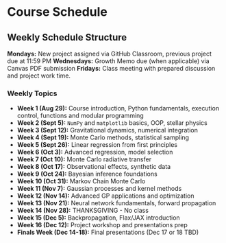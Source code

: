 # Course Schedule

## Weekly Schedule Structure

**Mondays:** New project assigned via GitHub Classroom, previous project due at 11:59 PM
**Wednesdays:** Growth Memo due (when applicable) via Canvas PDF submission
**Fridays:** Class meeting with prepared discussion and project work time.

### Weekly Topics

- **Week 1 (Aug 29):** Course introduction, Python fundamentals, execution control, functions and modular programming
- **Week 2 (Sept 5):** `NumPy` and `matplotlib` basics, OOP, stellar physics
- **Week 3 (Sept 12):** Gravitational dynamics, numerical integration
- **Week 4 (Sept 19):** Monte Carlo methods, statistical sampling
- **Week 5 (Sept 26):** Linear regression from first principles
- **Week 6 (Oct 3):** Advanced regression, model selection
- **Week 7 (Oct 10):** Monte Carlo radiative transfer
- **Week 8 (Oct 17):** Observational effects, synthetic data
- **Week 9 (Oct 24):** Bayesian inference foundations
- **Week 10 (Oct 31):** Markov Chain Monte Carlo
- **Week 11 (Nov 7):** Gaussian processes and kernel methods
- **Week 12 (Nov 14):** Advanced GP applications and optimization
- **Week 13 (Nov 21):** Neural network fundamentals, forward propagation
- **Week 14 (Nov 28):** THANKSGIVING - No class
- **Week 15 (Dec 5):** Backpropagation, Flax/JAX introduction
- **Week 16 (Dec 12):** Project workshop and presentations prep
- **Finals Week (Dec 14-18):** Final presentations (Dec 17 or 18 TBD)
